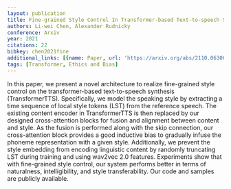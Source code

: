 ```yaml
---
layout: publication
title: Fine-grained Style Control In Transformer-based Text-to-speech Synthesis
authors: Li-wei Chen, Alexander Rudnicky
conference: Arxiv
year: 2021
citations: 22
bibkey: chen2021fine
additional_links: [{name: Paper, url: 'https://arxiv.org/abs/2110.06306'}]
tags: [Transformer, Ethics and Bias]
---
```

In this paper, we present a novel architecture to realize fine-grained style
control on the transformer-based text-to-speech synthesis (TransformerTTS).
Specifically, we model the speaking style by extracting a time sequence of
local style tokens (LST) from the reference speech. The existing content
encoder in TransformerTTS is then replaced by our designed cross-attention
blocks for fusion and alignment between content and style. As the fusion is
performed along with the skip connection, our cross-attention block provides a
good inductive bias to gradually infuse the phoneme representation with a given
style. Additionally, we prevent the style embedding from encoding linguistic
content by randomly truncating LST during training and using wav2vec 2.0
features. Experiments show that with fine-grained style control, our system
performs better in terms of naturalness, intelligibility, and style
transferability. Our code and samples are publicly available.